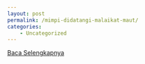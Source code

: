 ```yaml
---
layout: post
permalink: /mimpi-didatangi-malaikat-maut/
categories:
    - Uncategorized
---
```


[Baca Selengkapnya](/07)